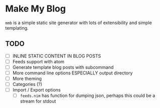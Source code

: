 # Make My Blog
`mmb` is a simple static site generator with lots of extensibility and simple
templating. 

## TODO
- [ ] INLINE STATIC CONTENT IN BLOG POSTS
- [ ] Feeds support with atom
- [ ] Generate template blog posts with subcommand
- [ ] More command line options ESPECIALLY output directory
- [ ] More theming
- [ ] Categories (?)
- [ ] Import / Export options
  - [ ] `feeds.nim` has function for dumping json, perhaps this could be a stream for stdout
